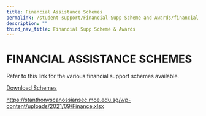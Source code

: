 ```yaml
---
title: Financial Assistance Schemes
permalink: /student-support/Financial-Supp-Scheme-and-Awards/financial-assistance-schemes/
description: ""
third_nav_title: Financial Supp Scheme & Awards
---
```

# FINANCIAL ASSISTANCE SCHEMES

Refer to this link for the various financial support schemes available.

<a href="/our-special-programme/ELIXiR/" target="_blank">Download Schemes</a>

https://stanthonyscanossiansec.moe.edu.sg/wp-content/uploads/2021/09/Finance.xlsx

